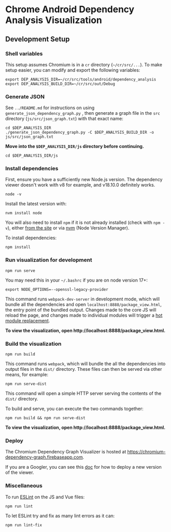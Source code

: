 # Chrome Android Dependency Analysis Visualization

## Development Setup

### Shell variables

This setup assumes Chromium is in a `cr` directory (`~/cr/src/...`). To make
setup easier, you can modify and export the following variables:

```
export DEP_ANALYSIS_DIR=~/cr/src/tools/android/dependency_analysis
export DEP_ANALYSIS_BUILD_DIR=~/cr/src/out/Debug
```

### Generate JSON

See `../README.md` for instructions on using `generate_json_dependency_graph.py`
, then generate a graph file in the `src` directory (`js/src/json_graph.txt`)
with that exact name:

```
cd $DEP_ANALYSIS_DIR
./generate_json_dependency_graph.py -C $DEP_ANALYSIS_BUILD_DIR -o js/src/json_graph.txt
```

**Move into the `$DEP_ANALYSIS_DIR/js` directory before continuing.**

```
cd $DEP_ANALYSIS_DIR/js
```

### Install dependencies

First, ensure you have a sufficiently new Node.js version. The dependency viewer
doesn't work with v8 for example, and v18.10.0 definitely works.

```
node -v
```

Install the latest version with:

```
nvm install node
```

You will also need to install `npm` if it is not already installed (check with
`npm -v`), either [from the site](https://www.npmjs.com/get-npm) or via
[nvm](https://github.com/nvm-sh/nvm#about) (Node Version Manager).

To install dependencies:

```
npm install
```

### Run visualization for development

```
npm run serve
```

You may need this in your `~/.bashrc` if you are on node version 17+:

```
export NODE_OPTIONS=--openssl-legacy-provider
```

This command runs `webpack-dev-server` in development mode, which will bundle
all the dependencies and open `localhost:8888/package_view.html`, the entry
point of the bundled output. Changes made to the core JS will reload the page,
and changes made to individual modules will trigger a
[hot module replacement](https://webpack.js.org/concepts/hot-module-replacement/).

**To view the visualization, open http://localhost:8888/package_view.html.**

### Build the visualization

```
npm run build
```

This command runs `webpack`, which will bundle the all the dependencies into
output files in the `dist/` directory. These files can then be served via other
means, for example:

```
npm run serve-dist
```

This command will open a simple HTTP server serving the contents of the `dist/`
directory.

To build and serve, you can execute the two commands together:

```
npm run build && npm run serve-dist
```

**To view the visualization, open http://localhost:8888/package_view.html.**

### Deploy

The Chromium Dependency Graph Visualizer is hosted at
https://chromium-dependency-graph.firebaseapp.com.

If you are a Googler, you can see this [doc][deploy doc] for how to deploy a new
version of the viewer.

[deploy doc]: https://docs.google.com/document/d/1u4wlB2EAWNx8zkQr60CQbxDD_Ji_mgSGjhBvX6K8IdM/edit?usp=sharing

### Miscellaneous

To run [ESLint](https://eslint.org/) on the JS and Vue files:

```
npm run lint
```

To let ESLint try and fix as many lint errors as it can:

```
npm run lint-fix
```
